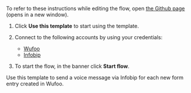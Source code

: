 To refer to these instructions while editing the flow, open [the Github page](https://github.com/ot4i/app-connect-templates/blob/master/resources/markdown/Send%20a%20voice%20message%20via%20Infobip%20for%20each%20new%20form%20entry%20created%20in%20Wufoo_instructions.md) (opens in a new window).

1. Click **Use this template** to start using the template.
2. Connect to the following accounts by using your credentials:
   - [Wufoo](https://www.ibm.com/docs/en/app-connect/containers_cd?topic=apps-wufoo)
   - [Infobip](https://www.ibm.com/docs/en/app-connect/containers_cd?topic=apps-infobip) 
   
3. To start the flow, in the banner click **Start flow**.

Use this template to send a voice message via Infobip for each new form entry created in Wufoo.

